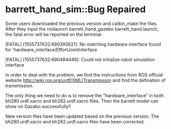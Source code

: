 # barrett_hand_sim::Bug Repaired



Some users downloaded the previous version and catkin_make the files. After they input the roslaunch barrett_hand_gazebo barrett_hand.launch, the fatal error will be reported on the terminal: 

[FATAL] [1555737632.690393621]: No matching hardware interface found for 'hardware_interface/EffortJointInterface

[FATAL] [1555737632.690484449]: Could not initialize robot simulation interface



In order to deal with the problem, we find the instructions from ROS official website http://wiki.ros.org/urdf/XML/Transmission and find the defination of transmission.

The only thing we need to do is to remove the "hardware_interface" in both bh280.urdf.xacro and bh282.urdf.xacro files. Then the barrett model can show on Gazabo successfully!!

New version files have been updated based on the previous version. The bh280.urdf.xacro and bh282.urdf.xacro files have been corrected.
